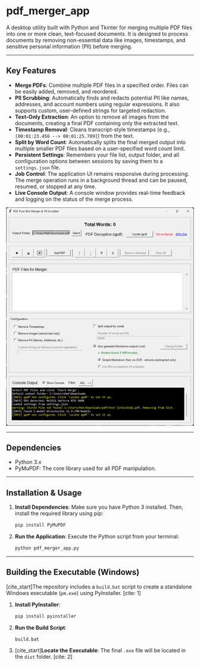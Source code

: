 # pdf_merger_app

A desktop utility built with Python and Tkinter for merging multiple PDF files into one or more clean, text-focused documents. It is designed to process documents by removing non-essential data like images, timestamps, and sensitive personal information (PII) before merging.

---

## Key Features

-   **Merge PDFs**: Combine multiple PDF files in a specified order. Files can be easily added, removed, and reordered.
-   **PII Scrubbing**: Automatically finds and redacts potential PII like names, addresses, and account numbers using regular expressions. It also supports custom, user-defined strings for targeted redaction.
-   **Text-Only Extraction**: An option to remove all images from the documents, creating a final PDF containing only the extracted text.
-   **Timestamp Removal**: Cleans transcript-style timestamps (e.g., `[00:01:23.456 --> 00:01:25.789]`) from the text.
-   **Split by Word Count**: Automatically splits the final merged output into multiple smaller PDF files based on a user-specified word count limit.
-   **Persistent Settings**: Remembers your file list, output folder, and all configuration options between sessions by saving them to a `settings.json` file.
-   **Job Control**: The application UI remains responsive during processing. The merge operation runs in a background thread and can be paused, resumed, or stopped at any time.
-   **Live Console Output**: A console window provides real-time feedback and logging on the status of the merge process.

![Application Screenshot](./PM.jpg)

---

## Dependencies

-   Python 3.x
-   PyMuPDF: The core library used for all PDF manipulation.

---

## Installation & Usage

1.  **Install Dependencies**: Make sure you have Python 3 installed. Then, install the required library using pip:
    ```sh
    pip install PyMuPDF
    ```
2.  **Run the Application**: Execute the Python script from your terminal:
    ```sh
    python pdf_merger_app.py
    ```

---

## Building the Executable (Windows)

[cite_start]The repository includes a `build.bat` script to create a standalone Windows executable (`pm.exe`) using PyInstaller. [cite: 1]

1.  **Install PyInstaller**:
    ```sh
    pip install pyinstaller
    ```
2.  **Run the Build Script**:
    ```bat
    build.bat
    ```
3.  [cite_start]**Locate the Executable**: The final `.exe` file will be located in the `dist` folder. [cite: 2]

